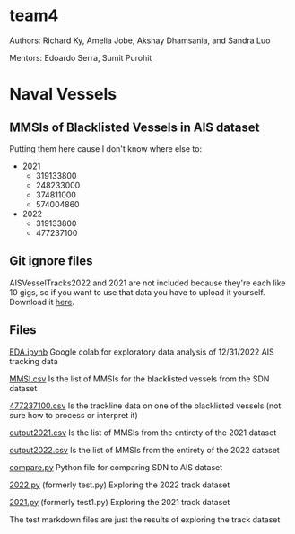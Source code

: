 # team4
Authors: Richard Ky, Amelia Jobe, Akshay Dhamsania, and Sandra Luo

Mentors: Edoardo Serra, Sumit Purohit

# Naval Vessels

## MMSIs of Blacklisted Vessels in AIS dataset
Putting them here cause I don't know where else to:
- 2021
    - 319133800
    - 248233000
    - 374811000
    - 574004860
- 2022
    - 319133800
    - 477237100

## Git ignore files
AISVesselTracks2022 and 2021 are not included because they're each like 10 gigs, so if you want to use that data you have to upload it yourself. Download it [here](https://marinecadastre.gov/ais/).

## Files

<!-- Feel free to rename any of these files, I suck at naming things -->

[EDA.ipynb](/EDA.ipynb)
Google colab for exploratory data analysis of 12/31/2022 AIS tracking data

[MMSI.csv](/MMSI.csv)
Is the list of MMSIs for the blacklisted vessels from the SDN dataset

[477237100.csv](/output/477237100.csv)
Is the trackline data on one of the blacklisted vessels (not sure how to process or interpret it)

[output2021.csv](/output2021.csv)
Is the list of MMSIs from the entirety of the 2021 dataset

[output2022.csv](/output2022.csv)
Is the list of MMSIs from the entirety of the 2022 dataset

[compare.py](/compare.py)
Python file for comparing SDN to AIS dataset

[2022.py](/2022.py)
(formerly test.py) Exploring the 2022 track dataset

[2021.py](/2021.py)
(formerly test1.py) Exploring the 2021 track dataset

The test markdown files are just the results of exploring the track dataset
